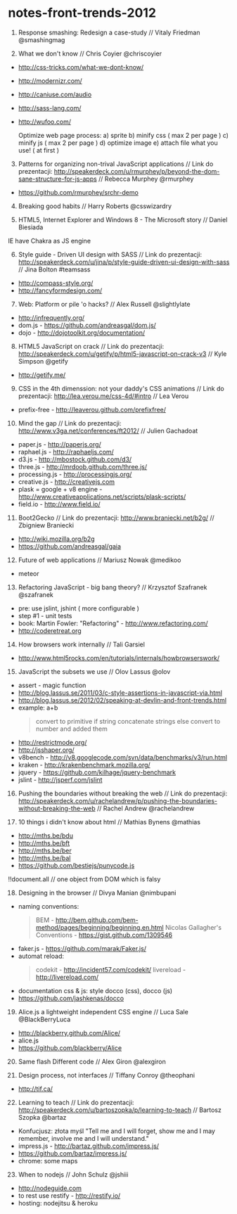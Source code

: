 # notes-front-trends-2012

1) Response smashing: Redesign a case-study
// Vitaly Friedman
@smashingmag 


2) What we don't know
// Chris Coyier
@chriscoyier

- http://css-tricks.com/what-we-dont-know/   
- http://modernizr.com/
- http://caniuse.com/audio
- http://sass-lang.com/
- http://wufoo.com/

	Optimize web page process:
	a) sprite
	b) minify css ( max 2 per page )
	c) minify js ( max 2 per page )
	d) optimize image
	e) attach file what you use! ( at first )
	
	
3) Patterns for organizing non-trival JavaScript applications
// Link do prezentacji: http://speakerdeck.com/u/rmurphey/p/beyond-the-dom-sane-structure-for-js-apps
// Rebecca Murphey
@rmurphey

- https://github.com/rmurphey/srchr-demo


4) Breaking good habits
// Harry Roberts
@csswizardry


5) HTML5, Internet Explorer and Windows 8 - The Microsoft story
// Daniel Biesiada

IE have Chakra as JS engine


6) Style guide - Driven UI design with SASS
// Link do prezentacji: http://speakerdeck.com/u/jina/p/style-guide-driven-ui-design-with-sass
// Jina Bolton
#teamsass

- http://compass-style.org/
- http://fancyformdesign.com/


7) Web: Platform or pile 'o hacks?
// Alex Russell
@slightlylate

- http://infrequently.org/
- dom.js - https://github.com/andreasgal/dom.js/
- dojo - http://dojotoolkit.org/documentation/


8) HTML5 JavaScript on crack
// Link do prezentacji: http://speakerdeck.com/u/getify/p/html5-javascript-on-crack-v3
// Kyle Simpson
@getify

- http://getify.me/


9) CSS in the 4th dimenssion: not your daddy's CSS animations
// Link do prezentacji: http://lea.verou.me/css-4d/#intro
// Lea Verou

- prefix-free - http://leaverou.github.com/prefixfree/


10) Mind the gap
// Link do prezentacji: http://www.v3ga.net/conferences/ft2012/
// Julien Gachadoat

- paper.js - http://paperjs.org/
- raphael.js - http://raphaeljs.com/
- d3.js - http://mbostock.github.com/d3/
- three.js - http://mrdoob.github.com/three.js/
- processing.js - http://processingjs.org/
- creative.js - http://creativejs.com
- plask = google + v8 engine - http://www.creativeapplications.net/scripts/plask-scripts/
- field.io - http://www.field.io/


11) Boot2Gecko
// Link do prezentacji: http://www.braniecki.net/b2g/
// Zbigniew Braniecki

- http://wiki.mozilla.org/b2g
- https://github.com/andreasgal/gaia


12) Future of web applications
// Mariusz Nowak
@medikoo

- meteor


13) Refactoring JavaScript - big bang theory?
// Krzysztof Szafranek
@szafranek

- pre: use jslint, jshint ( more configurable )
- step #1 - unit tests
- book: Martin Fowler: "Refactoring" - http://www.refactoring.com/
- http://coderetreat.org


14) How browsers work internally
// Tali Garsiel

- http://www.html5rocks.com/en/tutorials/internals/howbrowserswork/


15) JavaScript the subsets we use
// Olov Lassus
@olov

- assert - magic function
- http://blog.lassus.se/2011/03/c-style-assertions-in-javascript-via.html
- http://blog.lassus.se/2012/02/speaking-at-devlin-and-front-trends.html
- example: a+b
  > convert to primitive 
  > if string concatenate strings
  > else convert to number and added them
- http://restrictmode.org/
- http://jsshaper.org/
- v8bench - http://v8.googlecode.com/svn/data/benchmarks/v3/run.html
- kraken - http://krakenbenchmark.mozilla.org/
- jquery - https://github.com/kilhage/jquery-benchmark
- jslint - http://jsperf.com/jslint


16) Pushing the boundaries without breaking the web
// Link do prezentacji: http://speakerdeck.com/u/rachelandrew/p/pushing-the-boundaries-without-breaking-the-web
// Rachel Andrew
@rachelandrew


17) 10 things i didn't know about html
// Mathias Bynens
@mathias

- http://mths.be/bdu
- http://mths.be/bft
- http://mths.be/ber
- http://mths.be/bal
- https://github.com/bestiejs/punycode.js

!!document.all // one object from DOM which is falsy


18) Designing in the browser
// Divya Manian
@nimbupani

- naming conventions: 
  > BEM - http://bem.github.com/bem-method/pages/beginning/beginning.en.html
  > Nicolas Gallagher's Conventions - https://gist.github.com/1309546
- faker.js - https://github.com/marak/Faker.js/
- automat reload: 
  > codekit - http://incident57.com/codekit/
  > livereload - http://livereload.com/
- documentation css & js: style docco (css), docco (js) 
- https://github.com/jashkenas/docco


19) Alice.js a lightweight independent CSS engine
// Luca Sale
@BlackBerryLuca

- http://blackberry.github.com/Alice/
- alice.js
- https://github.com/blackberry/Alice


20) Same flash Different code
// Alex Giron
@alexgiron


21) Design process, not interfaces
// Tiffany Conroy
@theophani

- http://tif.ca/


22) Learning to teach
// Link do prezentacji: http://speakerdeck.com/u/bartoszopka/p/learning-to-teach
// Bartosz Szopka
@bartaz

- Konfucjusz: złota myśl
  "Tell me and I will forget,
  show me and I may remember,
  involve me and I will understand."
- impress.js - http://bartaz.github.com/impress.js/
- https://github.com/bartaz/impress.js/
- chrome: some maps


23) When to nodejs
// John Schulz
@jshiii

- http://nodeguide.com
- to rest use restify - http://restify.io/
- hosting: nodejitsu & heroku

